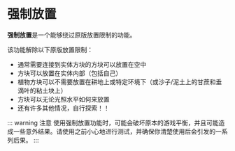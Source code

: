# 强制放置

**强制放置**是一个能够绕过原版放置限制的功能。

该功能解除以下原版放置限制：
- 通常需要连接到实体方块的方块可以放置在空中
- 方块可以放置在实体内部（包括自己）
- 植物方块可以不需要放置在耕地上或特定环境下（或沙子/泥土上的甘蔗和垂滴叶的粘土块上）
- 方块可以无论光照水平如何来放置
- 还有许多其他情况，自行探索！！

::: warning 注意
使用强制放置功能时，可能会破坏原本的游戏平衡，并且可能造成一些意外结果。请使用之前小心地进行测试，并确保你清楚使用后会引发的一系列后果。
:::